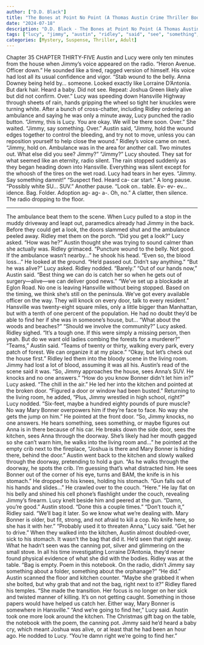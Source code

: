 ```yaml
---
author: ["D.D. Black"]
title: "The Bones at Point No Point (A Thomas Austin Crime Thriller Book 1) - Chapter 36"
date: "2024-07-18"
description: "D.D. Black - The Bones at Point No Point (A Thomas Austin Crime Thriller Book 1)"
tags: ["lucy", "jimmy", "austin", "ridley", "said", "see", "something", "bag", "door", "one", "bonner", "kitchen", "radio", "anna", "ambulance", "get", "every", "house", "hansville", "say", "look", "asked", "way", "right", "mary"]
categories: [Mystery, Suspense, Thriller, Adult]
---
```


Chapter 35
CHAPTER THIRTY-FIVE
Austin and Lucy were only ten minutes from the house when Jimmy’s voice appeared on the radio. “Heron Avenue. Officer down.” He sounded like a tired, ragged version of himself. His voice had lost all its usual confidence and vigor. “Stab wound to the belly. Anna Downey being held by… someone. Looked exactly like Lorraine D’Antonia. But dark hair. Heard a baby. Did not see. Repeat: Joshua Green likely alive but did not confirm. Over.”
Lucy was speeding down Hansville Highway through sheets of rain, hands gripping the wheel so tight her knuckles were turning white.
After a bunch of cross-chatter, including Ridley ordering an ambulance and saying he was only a minute away, Lucy punched the radio button. “Jimmy, this is Lucy. You are okay. We will be there soon. Over.” She waited. “Jimmy, say something. Over.”
Austin said, “Jimmy, hold the wound edges together to control the bleeding, and try not to move, unless you can reposition yourself to help close the wound.”
Ridley’s voice came on next. “Jimmy, hold on. Ambulance was in the area for another call. Two minutes out. What else did you see? Jimmy?”
“Jimmy?” Lucy shouted.
They sat for what seemed like an eternity, radio silent. The rain stopped suddenly as they began heading down into Hansville.
Everything was silent except for the whoosh of the tires on the wet road.
Lucy had tears in her eyes. “Jimmy. Say something damnit!”
“Suspect fled. Heard ca- car start.” A long pause. “Possibly white SU… SUV.” Another pause. “Look on.. table. Ev- ev- ev…idence. Bag. Folder. Adoption ag- ag- a-. Oh, no.”
A clatter, then silence. The radio dropping to the floor.
* * *
The ambulance beat them to the scene. When Lucy pulled to a stop in the muddy driveway and leapt out, paramedics already had Jimmy in the back. Before they could get a look, the doors slammed shut and the ambulance peeled away.
Ridley met them on the porch.
“Did you get a look?” Lucy asked. “How was he?” Austin thought she was trying to sound calmer than she actually was.
Ridley grimaced. “Puncture wound to the belly. Not good. If the ambulance wasn’t nearby…” he shook his head. “Even so, the blood loss…” He looked at the ground. “He’d passed out. Didn’t say anything.”
“But he was alive?” Lucy asked.
Ridley nodded. “Barely.”
“Out of our hands now,” Austin said. “Best thing we can do is catch her so when he gets out of surgery—alive—we can deliver good news.”
“We’ve set up a blockade at Eglon Road. No one is leaving Hansville without being stopped. Based on the timing, we think she’s still on the peninsula. We’ve got every available officer on the way. They will knock on every door, talk to every resident.”
Hansville was twenty-eight square miles, only a little bigger than Manhattan, but with a tenth of one percent of the population. He had no doubt they’d be able to find her if she was in someone’s house, but… “What about the woods and beaches?”
“Should we involve the community?” Lucy asked.
Ridley sighed. “It’s a tough one. If this were simply a missing person, then yeah. But do we want old ladies combing the forests for a murderer?”
“Teams,” Austin said. “Teams of twenty or thirty, walking every park, every patch of forest. We can organize it at my place.”
“Okay, but let’s check out the house first.” Ridley led them into the bloody scene in the living room. Jimmy had lost a lot of blood, assuming it was all his.
Austin’s read of the scene said it was. “So, Jimmy approaches the house, sees Anna’s SUV. He knocks and no one answers.”
“How do you know Bonner didn't let him in?” Lucy asked.
“The chill in the air.” He led her into the kitchen and pointed at the broken door. “Figured a door or window had been busted.” Returning to the living room, he added, “Plus, Jimmy wrestled in high school, right?”
Lucy nodded.
“Six-feet, maybe a hundred eighty pounds of pure muscle? No way Mary Bonner overpowers him if they’re face to face. No way she gets the jump on him.” He pointed at the front door. “So, Jimmy knocks, no one answers. He hears something, sees something, or maybe figures out Anna is in there because of his car. He breaks down the side door, sees the kitchen, sees Anna through the doorway. She’s likely had her mouth gagged so she can’t warn him, he walks into the living room and…” he pointed at the empty crib next to the fireplace, “Joshua is there and Mary Bonner is hiding there, behind the door.” Austin went back to the kitchen and slowly walked through the doorway, pretending to hold a gun. “As he walks through the doorway, he spots the crib. I’m guessing that’s what distracted him. He sees Bonner out of the corner of his eye, turns and BAM, the knife is in his stomach.” He dropped to his knees, holding his stomach. “Gun falls out of his hands and slides…” He crawled over to the couch. “Here.” He lay flat on his belly and shined his cell phone’s flashlight under the couch, revealing Jimmy’s firearm.
Lucy knelt beside him and peered at the gun. “Damn, you’re good.”
Austin stood. “Done this a couple times.”
“Don’t touch it,” Ridley said. “We’ll bag it later. So we know what we’re dealing with. Mary Bonner is older, but fit, strong, and not afraid to kill a cop. No knife here, so she has it with her.”
“Probably used it to threaten Anna,” Lucy said. “Get her to drive.”
When they walked into the kitchen, Austin almost doubled-over, sick to his stomach. It wasn’t the bag that did it. He’d seen that right away. What he hadn’t seen was the canning pot, silver and glimmering on the small stove. In all his time investigating Lorraine D’Antonia, they’d never found physical evidence of what she did with the bodies.
Ridley was at the table. “Bag is empty. Poem in this notebook. On the radio, didn’t Jimmy say something about a folder, something about the orphanage?”
“He did.” Austin scanned the floor and kitchen counter. “Maybe she grabbed it when she bolted, but why grab that and not the bag, right next to it?”
Ridley flared his temples. “She made the transition. Her focus is no longer on her sick and twisted manner of killing. It’s on not getting caught. Something in those papers would have helped us catch her. Either way, Mary Bonner is somewhere in Hansville.”
“And we’re going to find her,” Lucy said.
Austin took one more look around the kitchen. The Christmas gift bag on the table, the notebook with the poem, the canning pot. Jimmy said he’d heard a baby cry, which meant Joshua was alive, or at least that he had been an hour ago.
He nodded to Lucy. “You’re damn right we’re going to find her.”